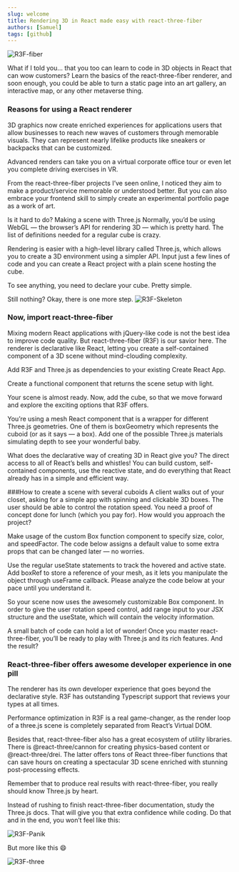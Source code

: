 ```yaml
---
slug: welcome
title: Rendering 3D in React made easy with react-three-fiber
authors: [Samuel]
tags: [github]
---
```


![R3F-fiber](/img/r3f-fiber.png)

What if I told you… that you too can learn to code in 3D objects in React that can wow customers? Learn the basics of the react-three-fiber renderer, and soon enough, you could be able to turn a static page into an art gallery, an interactive map, or any other metaverse thing.

### Reasons for using a React renderer

3D graphics now create enriched experiences for applications users that allow businesses to reach new waves of customers through memorable visuals. They can represent nearly lifelike products like sneakers or backpacks that can be customized.

Advanced renders can take you on a virtual corporate office tour or even let you complete driving exercises in VR.

From the react-three-fiber projects I’ve seen online, I noticed they aim to make a product/service memorable or understood better. But you can also embrace your frontend skill to simply create an experimental portfolio page as a work of art.

Is it hard to do? Making a scene with Three.js
Normally, you’d be using WebGL — the browser’s API for rendering 3D — which is pretty hard. The list of definitions needed for a regular cube is crazy.

Rendering is easier with a high-level library called Three.js, which allows you to create a 3D environment using a simpler API. Input just a few lines of code and you can create a React project with a plain scene hosting the cube.

To see anything, you need to declare your cube. Pretty simple.

Still nothing? Okay, there is one more step.
![R3F-Skeleton](/img/R3F-Skeletor.jpeg)

### Now, import react-three-fiber

Mixing modern React applications with jQuery-like code is not the best idea to improve code quality. But react-three-fiber (R3F) is our savior here. The renderer is declarative like React, letting you create a self-contained component of a 3D scene without mind-clouding complexity.

Add R3F and Three.js as dependencies to your existing Create React App.

Create a functional component that returns the scene setup with light.

Your scene is almost ready. Now, add the cube, so that we move forward and explore the exciting options that R3F offers.

You’re using a mesh React component that is a wrapper for different Three.js geometries. One of them is boxGeometry which represents the cuboid (or as it says — a box). Add one of the possible Three.js materials simulating depth to see your wonderful baby.

What does the declarative way of creating 3D in React give you? The direct access to all of React’s bells and whistles! You can build custom, self-contained components, use the reactive state, and do everything that React already has in a simple and efficient way.

###How to create a scene with several cuboids
A client walks out of your closet, asking for a simple app with spinning and clickable 3D boxes. The user should be able to control the rotation speed. You need a proof of concept done for lunch (which you pay for). How would you approach the project?

Make usage of the custom Box function component to specify size, color, and speedFactor. The code below assigns a default value to some extra props that can be changed later — no worries.

Use the regular useState statements to track the hovered and active state. Add boxRef to store a reference of your mesh, as it lets you manipulate the object through useFrame callback. Please analyze the code below at your pace until you understand it.

So your scene now uses the awesomely customizable Box component. In order to give the user rotation speed control, add range input to your JSX structure and the useState, which will contain the velocity information.

A small batch of code can hold a lot of wonder! Once you master react-three-fiber, you’ll be ready to play with Three.js and its rich features. And the result?

### React-three-fiber offers awesome developer experience in one pill

The renderer has its own developer experience that goes beyond the declarative style. R3F has outstanding Typescript support that reviews your types at all times.

Performance optimization in R3F is a real game-changer, as the render loop of a three.js scene is completely separated from React’s Virtual DOM.

Besides that, react-three-fiber also has a great ecosystem of utility libraries. There is @react-three/cannon for creating physics-based content or @react-three/drei. The latter offers tons of React three-fiber functions that can save hours on creating a spectacular 3D scene enriched with stunning post-processing effects.

Remember that to produce real results with react-three-fiber, you really should know Three.js by heart.

Instead of rushing to finish react-three-fiber documentation, study the Three.js docs. That will give you that extra confidence while coding. Do that and in the end, you won’t feel like this:

![R3F-Panik](/img/R3F-Panik.jpeg)

But more like this 😄

![R3F-three](/img/three-react.png)

